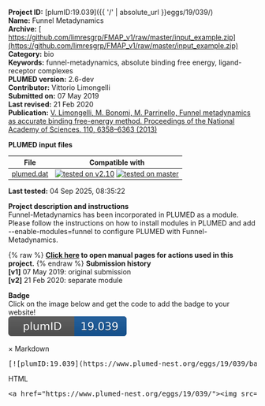 **Project ID:** [plumID:19.039]({{ '/' | absolute_url }}eggs/19/039/)  
**Name:**  Funnel Metadynamics  
**Archive:** [ https://github.com/limresgrp/FMAP_v1/raw/master/input_example.zip](https://github.com/limresgrp/FMAP_v1/raw/master/input_example.zip)  
**Category:**  bio  
**Keywords:**  funnel-metadynamics, absolute binding free energy, ligand-receptor complexes  
**PLUMED version:**  2.6-dev  
**Contributor:**  Vittorio Limongelli  
**Submitted on:** 07 May 2019  
**Last revised:** 21 Feb 2020  
**Publication:** [V. Limongelli, M. Bonomi, M. Parrinello, Funnel metadynamics as accurate binding free-energy method. Proceedings of the National Academy of Sciences. 110, 6358–6363 (2013)](http://dx.doi.org/10.1073/pnas.1303186110)  
  
**PLUMED input files**  
  
| File     | Compatible with |  
|:--------:|:--------:|  
| [plumed.dat](./data/plumed.dat.md) |  [![tested on v2.10](https://img.shields.io/badge/v2.10-passing-green.svg)](data/plumed.dat.plumed.stderr) [![tested on master](https://img.shields.io/badge/master-passing-green.svg)](data/plumed.dat.plumed_master.stderr) |  
  
**Last tested:**  04 Sep 2025, 08:35:22
  
**Project description and instructions**  
Funnel-Metadynamics has been incorporated in PLUMED as a module. Please follow the instructions on how to install modules in PLUMED and add --enable-modules=funnel to configure PLUMED with Funnel-Metadynamics.

  
{% raw %}
<b><a href="https://www.plumed.org/doc-master/user-doc/html/actionlist/?actions=LOWER_WALLS,COM,UPPER_WALLS,FUNNEL,RMSD,FUNNEL_PS,DISTANCE,PRINT,METAD,WHOLEMOLECULES" target="_blank">Click here</a> to open manual pages for actions used in this project.</b>
{% endraw %}
**Submission history**  
**[v1]** 07 May 2019: original submission  
**[v2]** 21 Feb 2020: separate module  
  
**Badge**  
Click on the image below and get the code to add the badge to your website!  
<img src="./badge.svg" alt="plumeDnest:19.039" id="myBtn" class="badge">
<div id="myModal" class="modal">
  <div class="modal-content">
    <span class="close">&times;</span>
    Markdown<pre>[![plumID:19.039](https://www.plumed-nest.org/eggs/19/039/badge.svg)](https://www.plumed-nest.org/eggs/19/039/)</pre>
    HTML<pre>&lt;a href="https://www.plumed-nest.org/eggs/19/039/"&gt;&lt;img src="https://www.plumed-nest.org/eggs/19/039/badge.svg" alt="plumID:19.039"&gt;&lt;/a&gt;</pre>
  </div>
</div>
